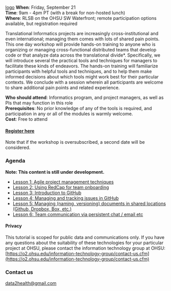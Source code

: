 [logo](https://github.com/data2health/mtip-tutorial/blob/master/docs/other-images/CD2H-logo-01.png)
**When**: Friday, September 21  
**Time**: 9am - 4pm PT (with a break for non-hosted lunch)  
**Where**: RLSB on the OHSU SW Waterfront; remote participation options available, but registration required

Translational Informatics projects are increasingly cross-institutional and even international; managing them comes with lots of shared pain points. This one day workshop will provide hands-on training to anyone who is organizing or managing cross-functional distributed teams that develop code or that analyze data across the translational divide*. Specifically, we will introduce several the practical tools and techniques for managers to facilitate these kinds of endeavors. The hands-on training will familiarize participants with helpful tools and techniques, and to help them make informed decisions about which tools might work best for their particular contexts. We conclude with a session wherein all participants are welcome to share additional pain points and related experience.

**Who should attend**: Informatics program, and project managers, as well as PIs that may function in this role  
**Prerequisites**: No prior knowledge of any of the tools is required, and participation in any or all of the modules is warmly welcome.  
**Cost**: Free to attend  

#### [Register here](https://docs.google.com/forms/d/e/1FAIpQLSdNWPSk1jJVu-b2ITL6SwNVlOkaqdHiymTV4GtrZzmetuaJdQ/viewform)
Note that if the workshop is oversubscribed, a second date will be considered.

### Agenda

**Note: This content is still under development.**  

- [Lesson 1: Agile project management techniques](lessons/Lesson1.md)
- [Lesson 2: Using RedCap for team onboarding](lessons/Lesson2.md) 
- [Lesson 3: Introduction to GitHub
](lessons/Lesson3.md) 
- [Lesson 4: Managing and tracking issues in GitHub
](lessons/Lesson4.md)
- [Lesson 5: Managing (naming, versioning) documents in shared locations (Github, Dropbox, Box, etc.)](lessons/Lesson5.md) 
- [Lesson 6: Team communication via persistent chat / email etc](lessons/Lesson6.md)

#### Privacy
This tutorial is scoped for public data and communications only. If you have any questions about the suitability of these technologies for your particular project at OHSU, please contact the information technology group at OHSU: [https://o2.ohsu.edu/information-technology-group/contact-us.cfm](https://o2.ohsu.edu/information-technology-group/contact-us.cfm)

### Contact us
[data2health@gmail.com](mailto:data2health@gmail.com)

